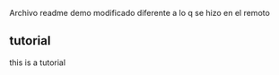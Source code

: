 Archivo readme demo
modificado diferente a lo q se hizo en el remoto

## tutorial
this is a tutorial